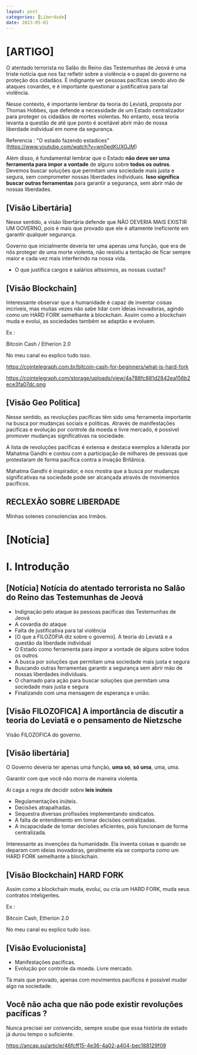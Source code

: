 ```yaml
---
layout: post
categories: [Liberdade]
date: 2023-05-01
---
```


# [ARTIGO]

O atentado terrorista no Salão do Reino das Testemunhas de Jeová é uma triste notícia que nos faz refletir sobre a violência e o papel do governo na proteção dos cidadãos. É indignante ver pessoas pacíficas sendo alvo de ataques covardes, e é importante questionar a justificativa para tal violência.

Nesse contexto, é importante lembrar da teoria do Leviatã, proposta por Thomas Hobbes, que defende a necessidade de um Estado centralizador para proteger os cidadãos de mortes violentas. No entanto, essa teoria levanta a questão de até que ponto é aceitável abrir mão de nossa liberdade individual em nome da segurança.

Referencia : "O estado fazendo estadices" (https://www.youtube.com/watch?v=wn0edKUXGJM)

Além disso, é fundamental lembrar que o Estado **não deve ser uma ferramenta para impor a vontade** de alguns sobre **todos os outros**. Devemos buscar soluções que permitam uma sociedade mais justa e segura, sem comprometer nossas liberdades individuais. **Isso significa buscar outras ferramentas** para garantir a segurança, sem abrir mão de nossas liberdades.

## [Visão Libertária]

Nesse sentido, a visão libertária defende que NÃO DEVERIA MAIS EXISTIR UM GOVERNO, pois é mais que provado que ele é altamente ineficiente em garantir qualquer segurança.

Governo que inicialmente deveria ter uma apenas uma função, que era de nôs proteger de uma morte violenta, não resistiu a tentação de ficar sempre maior e cada vez mais interferindo na nossa vida.

* O que justifica cargos e salários altissimos, as nossas custas?

## [Visão Blockchain] 

Interessante observar que a humanidade é capaz de inventar coisas incríveis, mas muitas vezes não sabe lidar com ideias inovadoras, agindo como um HARD FORK semelhante à blockchain. Assim como a blockchain muda e evolui, as sociedades também se adaptão e evoluem.

Ex :

Bitcoin Cash / Etherion 2.0 

No meu canal eu explico tudo isso.

https://cointelegraph.com.br/bitcoin-cash-for-beginners/what-is-hard-fork

https://cointelegraph.com/storage/uploads/view/4a788fc881d2842ea156b2ece3fa07dc.png

## [Visão Geo Politica] 

Nesse sentido, as revoluções pacíficas têm sido uma ferramenta importante na busca por mudanças sociais e políticas. Através de manifestações pacíficas e evolução por controle da moeda e livre mercado, é possível promover mudanças significativas na sociedade.

A lista de revoluções pacíficas é extensa e destaca exemplos a liderada por  Mahatma Gandhi e contou com a participação de milhares de pessoas que protestaram de forma pacífica contra a invação Britânica. 

Mahatma Gandhi é inspirador, e nos mostra que a busca por mudanças significativas na sociedade pode ser alcançada através de movimentos pacíficos.

## RECLEXÃO SOBRE LIBERDADE

Minhas solenes consolencias aos Irmãos.

# [Notícia]

# I. Introdução

## [Notícia] Notícia do atentado terrorista no Salão do Reino das Testemunhas de Jeová

* Indignação pelo ataque às pessoas pacíficas das Testemunhas de Jeová
* A covardia do ataque
* Falta de justificativa para tal violência
* [O que a FILOZOFIA diz sobre o governo]. A teoria do Leviatã e a questão da liberdade individual
* O Estado como ferramenta para impor a vontade de alguns sobre todos os outros
* A busca por soluções que permitam uma sociedade mais justa e segura
* Buscando outras ferramentas garantir a segurança sem abrir mão de nossas liberdades individuais.
* O chamado para ação para buscar soluções que permitam uma sociedade mais justa e segura
* Finalizando com uma mensagem de esperança e união.

## [Visão FILOZOFICA] A importância de discutir a teoria do Leviatã e o pensamento de Nietzsche

Visão FILOZOFICA do governo.

## [Visão libertária]

O Governo deveria ter apenas uma função, **uma só**, **só uma**, uma, uma.

Garantir com que você não morra de maneira violenta.

Ai caga a regra de decidir sobre **leis inúteis**
* Regulamentações inúteis.
* Decisões atrapalhadas.
* Sequestra diversas profissões implementando sindicatos.
* A falta de entendimento em tomar decisões centralizadas.
* A incapacidade de tomar decisões eficientes, pois funcionam de forma centralizada.

Interessante as invenções da humanidade. Ela inventa coisas e quando se deparam com ideias inovadoras, geralmente ela se comporta como um HARD FORK semelhante a blockchain.

## [Visão Blockchain] HARD FORK

Assim como a blockchain muda, evolui, ou cria um HARD FORK, muda seus contratos inteligentes.

Ex :

Bitcoin Cash, Etherion 2.0 

No meu canal eu explico tudo isso.

## [Visão Evolucionista] 

* Manifestações pacificas.
* Evolução por controle da moeda. Livre mercado.

Tá mais que provado, apenas com movimentos pacíficos é possível mudar algo na sociedade.

## Você não acha que não pode existir revoluções pacíficas ?


Nunca precisei ser convencido, sempre soube que essa história de estado já durou tempo o suficiente.

https://ancap.su/article/46fcff15-4e36-4a02-a404-bec188129f09
